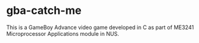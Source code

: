 # gba-catch-me
This is a GameBoy Advance video game developed in C as part of ME3241 Microprocessor Applications module in NUS.
